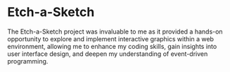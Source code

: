 # Etch-a-Sketch
The Etch-a-Sketch project was invaluable to me as it provided a hands-on opportunity to explore and implement interactive graphics within a web environment, allowing me to enhance my coding skills, gain insights into user interface design, and deepen my understanding of event-driven programming.